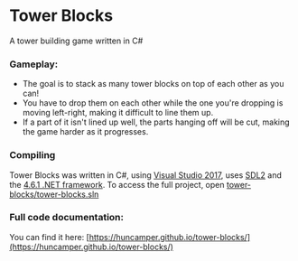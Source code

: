 # Tower Blocks
A tower building game written in C#

### Gameplay:
- The goal is to stack as many tower blocks on top of each other as you can!
- You have to drop them on each other while the one you're dropping is moving left-right, making it difficult to line them up.
- If a part of it isn't lined up well, the parts hanging off will be cut, making the game harder as it progresses.

### Compiling
Tower Blocks was written in C#, using [Visual Studio 2017](https://visualstudio.microsoft.com/), uses [SDL2](https://github.com/flibitijibibo/SDL2-CS/) and the [4.6.1 .NET framework](https://www.microsoft.com/en-us/download/details.aspx?id=49981).
To access the full project, open [tower-blocks/tower-blocks.sln](https://github.com/HUNcamper/tower-blocks/blob/master/tower-blocks/tower-blocks.sln)

### Full code documentation:
You can find it here: [https://huncamper.github.io/tower-blocks/](https://huncamper.github.io/tower-blocks/)